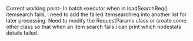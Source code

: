 Current working point- In batch executor when in loadSearchReq() itemsearch fails, i need to add the failed itemsearchreq into another list for later processing.
Need to modify the RequestParams class or create some other class so that when an item search fails i can print which nodestats details failed.
